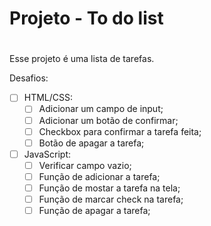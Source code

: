 # **Projeto - To do list** <h1>

Esse projeto é uma lista de tarefas.

Desafios:

- [ ] HTML/CSS:
   - [ ] Adicionar um campo de input;
   - [ ] Adicionar um botão de confirmar;
   - [ ] Checkbox para confirmar a tarefa feita;
   - [ ] Botão de apagar a tarefa;
- [ ] JavaScript:
   - [ ] Verificar campo vazio;
   - [ ] Função de adicionar a tarefa;
   - [ ] Função de mostar a tarefa na tela;
   - [ ] Função de marcar check na tarefa;
   - [ ] Função de apagar a tarefa;